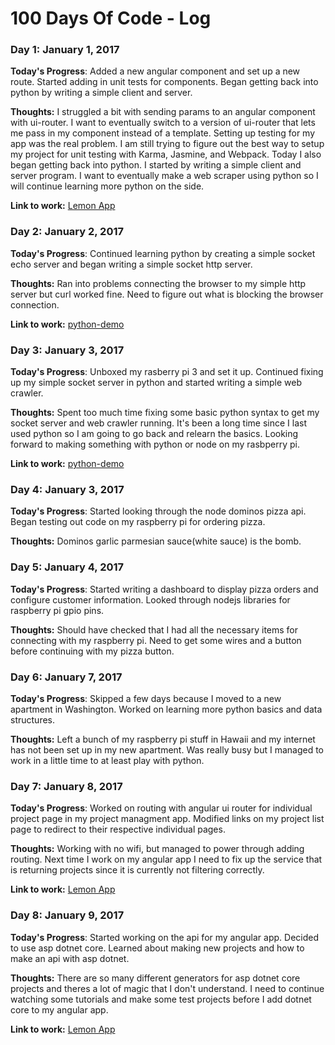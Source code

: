 # 100 Days Of Code - Log

### Day 1: January 1, 2017

**Today's Progress**: Added a new angular component and set up a new route. Started
adding in unit tests for components. Began getting back into python by writing a
simple client and server.

**Thoughts:** I struggled a bit with sending params to an angular component with ui-router. I want to eventually switch to a version of ui-router that lets me pass in my component instead of a template. Setting up testing for my app was the real problem. I am still trying to figure out the best way to setup my project for unit testing with Karma, Jasmine, and Webpack. Today I also began getting back into python. I started by writing a simple client and server program. I want to eventually make a web scraper using python so I will continue learning more python on the side.

**Link to work:** [Lemon App](https://github.com/taylorak/lemon)

### Day 2: January 2, 2017

**Today's Progress**: Continued learning python by creating a simple socket echo
server and began writing a simple socket http server.

**Thoughts:** Ran into problems connecting the browser to my simple http server but curl worked fine. Need to figure out what is blocking the browser connection.

**Link to work:** [python-demo](https://github.com/taylorak/python-demo)

### Day 3: January 3, 2017

**Today's Progress**: Unboxed my rasberry pi 3 and set it up. Continued fixing
up my simple socket server in python and started writing a simple web crawler.

**Thoughts:** Spent too much time fixing some basic python syntax to get my socket server and web crawler running. It's been a long time since I last used python so I am going to go back and relearn the basics. Looking forward to making something with python or node on my rasbperry pi.

**Link to work:** [python-demo](https://github.com/taylorak/python-demo)

### Day 4: January 3, 2017

**Today's Progress**: Started looking through the node dominos pizza api. Began
testing out code on my raspberry pi for ordering pizza.

**Thoughts:** Dominos garlic parmesian sauce(white sauce) is the bomb.

### Day 5: January 4, 2017

**Today's Progress**: Started writing a dashboard to display pizza orders and
configure customer information. Looked through nodejs libraries for raspberry pi
gpio pins.

**Thoughts:** Should have checked that I had all the necessary items for
connecting with my raspberry pi. Need to get some wires and a button before continuing with my pizza button.

### Day 6: January 7, 2017

**Today's Progress**: Skipped a few days because I moved to a new apartment in
Washington. Worked on learning more python basics and data structures.

**Thoughts:** Left a bunch of my raspberry pi stuff in Hawaii and my internet has not been set up in my new apartment. Was really busy but I managed to work in a little time to at least play with python.

### Day 7: January 8, 2017

**Today's Progress**: Worked on routing with angular ui router for individual
project page in my project managment app. Modified links on my project list page
to redirect to their respective individual pages.

**Thoughts:** Working with no wifi, but managed to power through adding routing. Next time I work on my angular app I need to fix up the service that is returning projects since it is currently not filtering correctly.

**Link to work:** [Lemon App](https://github.com/taylorak/lemon)

### Day 8: January 9, 2017

**Today's Progress**: Started working on the api for my angular app. Decided to
use asp dotnet core. Learned about making new projects and how to make an api
with asp dotnet.

**Thoughts:** There are so many different generators for asp dotnet core projects and theres a lot of magic that I don't understand. I need to continue watching some tutorials and make some test projects before I add dotnet core to my angular app.

**Link to work:** [Lemon App](https://github.com/taylorak/lemon)
